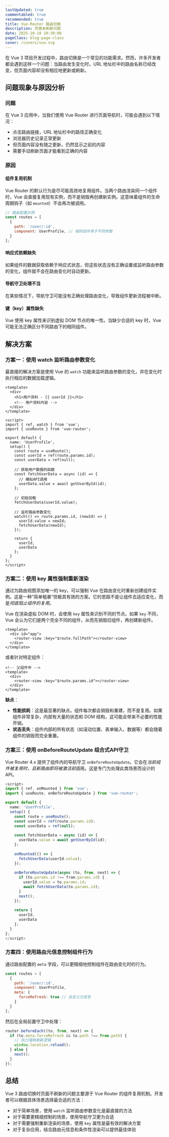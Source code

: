 ```yaml
---
lastUpdated: true
commentabled: true
recommended: true
title: Vue-Router 路由切换
description: 页面未刷新问题
date: 2025-10-10 10:30:00 
pageClass: blog-page-class
cover: /covers/vue.svg
---
```


在 Vue 3 项目开发过程中，路由切换是一个常见的功能需求。然而，许多开发者都会遇到这样一个问题：当路由发生变化时，URL 地址栏中的路由名称已经改变，但页面内容却没有相应地更新或刷新。

## 问题现象与原因分析 ##

### 问题 ###

在 Vue 3 应用中，当我们使用 Vue Router 进行页面导航时，可能会遇到以下情况：

- 点击路由链接，URL 地址栏中的路径正确变化
- 浏览器历史记录正常更新
- 但页面内容没有随之更新，仍然显示之前的内容
- 需要手动刷新页面才能看到正确的内容

### 原因 ###

#### 组件复用机制 ####

Vue Router 的默认行为是尽可能高效地复用组件。当两个路由渲染同一个组件时，Vue 会直接复用现有实例，而不是销毁再创建新实例。这意味着组件的生命周期钩子（如 `mounted`）不会再次被调用。

```javascript
// 路由配置示例
const routes = [
  {
    path: '/user/:id',
    component: UserProfile, // 相同组件用于不同参数
  }
];
```

#### 响应式依赖缺失 ####

如果组件的数据获取依赖于响应式状态，但这些状态没有正确设置或监听路由参数的变化，组件就不会在路由变化时自动更新。

#### 导航守卫处理不当 ####

在某些情况下，导航守卫可能没有正确处理路由变化，导致组件更新流程被中断。

#### 键（key）属性缺失 ####

Vue 使用 key 属性来识别虚拟 DOM 节点的唯一性。当缺少合适的 key 时，Vue 可能无法正确区分不同路由下的相同组件。

## 解决方案 ##

### 方案一：使用 watch 监听路由参数变化 ###

最直接的解决方案是使用 Vue 的 `watch` 功能来监听路由参数的变化，并在变化时执行相应的数据加载逻辑。

```vue
<template>
  <div>
    <h1>用户资料 - {{ userId }}</h1>
    <!-- 用户资料内容 -->
  </div>
</template>

<script>
import { ref, watch } from 'vue';
import { useRoute } from 'vue-router';

export default {
  name: 'UserProfile',
  setup() {
    const route = useRoute();
    const userId = ref(route.params.id);
    const userData = ref(null);
    
    // 获取用户数据的函数
    const fetchUserData = async (id) => {
      // 模拟API调用
      userData.value = await getUserById(id);
    };
    
    // 初始加载
    fetchUserData(userId.value);
    
    // 监听路由参数变化
    watch(() => route.params.id, (newId) => {
      userId.value = newId;
      fetchUserData(newId);
    });
    
    return {
      userId,
      userData
    };
  }
};
</script>
```

### 方案二：使用 key 属性强制重新渲染 ###

通过为路由视图添加唯一的 key，可以强制 Vue 在路由变化时重新创建组件实例。这是一种“简单粗暴”但极其有效的方案。它的思路不是让组件去适应变化，而是*彻底阻止组件的复用*。

Vue 在渲染虚拟 DOM 时，会使用 `key` 属性来识别不同的节点。如果 `key` 不同，Vue 会认为它们是两个完全不同的组件，从而先销毁旧组件，再创建新组件。

```vue:App.vue
<template>
  <div id="app">
    <router-view :key="$route.fullPath"></router-view>
  </div>
</template>
```

或者针对特定组件：

```vue
<!-- 父组件中 -->
<template>
  <div>
    <router-view :key="$route.params.id"></router-view>
  </div>
</template>
```

**缺点**：

- **性能损耗**：这是最显著的缺点。组件每次都会销毁和重建，而不是复用。如果组件非常复杂，内部有大量的状态和 DOM 结构，这可能会带来不必要的性能开销。
- **状态丢失**：组件内部的所有状态（如滚动位置、表单输入、数据等）都会随着组件的销毁而完全重置。

### 方案三：使用 onBeforeRouteUpdate 组合式API守卫 ###

Vue Router 4.x 提供了组件内的导航守卫 `onBeforeRouteUpdate`。它会在*当前组件被复用时，且新路由即将被激活前*调用。这是专门为处理此类场景而设计的 API。

```ts
<script>
import { ref, onMounted } from 'vue';
import { useRoute, onBeforeRouteUpdate } from 'vue-router';

export default {
  name: 'UserProfile',
  setup() {
    const route = useRoute();
    const userId = ref(route.params.id);
    const userData = ref(null);
    
    const fetchUserData = async (id) => {
      userData.value = await getUserById(id);
    };
    
    onMounted(() => {
      fetchUserData(userId.value);
    });
    
    onBeforeRouteUpdate(async (to, from, next) => {
      if (to.params.id !== from.params.id) {
        userId.value = to.params.id;
        await fetchUserData(to.params.id);
      }
      next();
    });
    
    return {
      userId,
      userData
    };
  }
};
</script>
```

### 方案四：使用路由元信息控制组件行为 ###

通过路由配置的 `meta` 字段，可以更精细地控制组件在路由变化时的行为。

```javascript:router.js
const routes = [
  {
    path: '/user/:id',
    component: UserProfile,
    meta: {
      forceRefresh: true // 自定义元信息
    }
  }
];
```

然后在全局前置守卫中处理：

```javascript:router.js
router.beforeEach((to, from, next) => {
  if (to.meta.forceRefresh && to.path !== from.path) {
    // 执行强制刷新逻辑
    window.location.reload();
  } else {
    next();
  }
});
```

## 总结 ##

Vue 3 路由切换时页面不刷新的问题主要源于 Vue Router 的组件复用机制。开发者可以根据具体场景选择最合适的方法：

- 对于简单场景，使用 `watch` 监听路由参数变化是最直接的方法
- 对于需要更精细控制的场景，使用导航守卫更为合适
- 对于需要强制重新渲染的场景，使用 `key` 属性是最有效的解决方案
- 对于复杂应用，结合路由元信息和条件性渲染可以提供最佳体验
